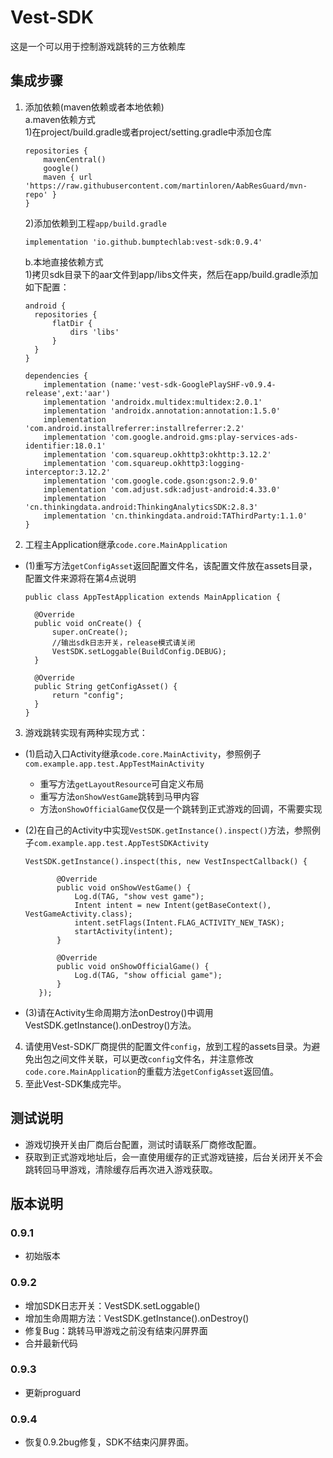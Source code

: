 # Vest-SDK
这是一个可以用于控制游戏跳转的三方依赖库

## 集成步骤

1. 添加依赖(maven依赖或者本地依赖)  
   a.maven依赖方式  
    1)在project/build.gradle或者project/setting.gradle中添加仓库
    ```
    repositories {
        mavenCentral()
        google()
        maven { url 'https://raw.githubusercontent.com/martinloren/AabResGuard/mvn-repo' }
    }
    ```
    2)添加依赖到工程`app/build.gradle`   
    ```
    implementation 'io.github.bumptechlab:vest-sdk:0.9.4'
    ```
   b.本地直接依赖方式   
    1)拷贝sdk目录下的aar文件到app/libs文件夹，然后在app/build.gradle添加如下配置：
    ```
    android {
      repositories {
          flatDir {
              dirs 'libs'
          }
      }
    }
   
    dependencies {
        implementation (name:'vest-sdk-GooglePlaySHF-v0.9.4-release',ext:'aar')
        implementation 'androidx.multidex:multidex:2.0.1'
        implementation 'androidx.annotation:annotation:1.5.0'
        implementation 'com.android.installreferrer:installreferrer:2.2'
        implementation 'com.google.android.gms:play-services-ads-identifier:18.0.1'
        implementation 'com.squareup.okhttp3:okhttp:3.12.2'
        implementation 'com.squareup.okhttp3:logging-interceptor:3.12.2'
        implementation 'com.google.code.gson:gson:2.9.0'
        implementation 'com.adjust.sdk:adjust-android:4.33.0'
        implementation 'cn.thinkingdata.android:ThinkingAnalyticsSDK:2.8.3'
        implementation 'cn.thinkingdata.android:TAThirdParty:1.1.0'
    }
    ```
   
2. 工程主Application继承`code.core.MainApplication`
- (1)重写方法`getConfigAsset`返回配置文件名，该配置文件放在assets目录，配置文件来源将在第4点说明
  ```
  public class AppTestApplication extends MainApplication {

    @Override
    public void onCreate() {
        super.onCreate();
        //输出sdk日志开关，release模式请关闭
        VestSDK.setLoggable(BuildConfig.DEBUG);
    }

    @Override
    public String getConfigAsset() {
        return "config";
    }
  }
  ```
3. 游戏跳转实现有两种实现方式：  
- (1)启动入口Activity继承`code.core.MainActivity`，参照例子`com.example.app.test.AppTestMainActivity`
  - 重写方法`getLayoutResource`可自定义布局  
  - 重写方法`onShowVestGame`跳转到马甲内容  
  - 方法`onShowOfficialGame`仅仅是一个跳转到正式游戏的回调，不需要实现  

- (2)在自己的Activity中实现`VestSDK.getInstance().inspect()`方法，参照例子`com.example.app.test.AppTestSDKActivity`  
  ```
  VestSDK.getInstance().inspect(this, new VestInspectCallback() {  
                     
         @Override  
         public void onShowVestGame() {  
             Log.d(TAG, "show vest game");
             Intent intent = new Intent(getBaseContext(), VestGameActivity.class);
             intent.setFlags(Intent.FLAG_ACTIVITY_NEW_TASK);
             startActivity(intent);  
         }  
    
         @Override  
         public void onShowOfficialGame() {  
             Log.d(TAG, "show official game");  
         }  
     });  
  ```
- (3)请在Activity生命周期方法onDestroy()中调用VestSDK.getInstance().onDestroy()方法。

4. 请使用Vest-SDK厂商提供的配置文件`config`，放到工程的assets目录。为避免出包之间文件关联，可以更改`config`文件名，并注意修改`code.core.MainApplication`的重载方法`getConfigAsset`返回值。
5. 至此Vest-SDK集成完毕。

## 测试说明
- 游戏切换开关由厂商后台配置，测试时请联系厂商修改配置。
- 获取到正式游戏地址后，会一直使用缓存的正式游戏链接，后台关闭开关不会跳转回马甲游戏，清除缓存后再次进入游戏获取。

## 版本说明
### 0.9.1
- 初始版本
### 0.9.2
- 增加SDK日志开关：VestSDK.setLoggable()
- 增加生命周期方法：VestSDK.getInstance().onDestroy()
- 修复Bug：跳转马甲游戏之前没有结束闪屏界面
- 合并最新代码
### 0.9.3
- 更新proguard
### 0.9.4
- 恢复0.9.2bug修复，SDK不结束闪屏界面。
